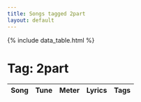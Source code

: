 ```yaml
---
title: Songs tagged 2part
layout: default
---
```

{% include data_table.html %}
# Tag: 2part
<table id='song-table'><thead><th>Song</th><th>Tune</th><th>Meter</th><th>Lyrics</th><th>Tags</th></thead>
